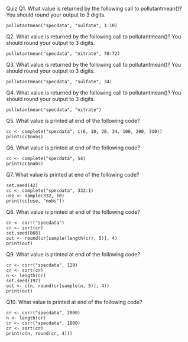 Quiz
Q1. What value is returned by the following call to pollutantmean()? You should round your output to 3 digits.
```{r}
pollutantmean("specdata", "sulfate", 1:10)
```
Q2. What value is returned by the following call to pollutantmean()? You should round your output to 3 digits.
```{r}
pollutantmean("specdata", "nitrate", 70:72)
```
Q3. What value is returned by the following call to pollutantmean()? You should round your output to 3 digits.
```{r}
pollutantmean("specdata", "sulfate", 34)
```
Q4. What value is returned by the following call to pollutantmean()? You should round your output to 3 digits.
```{r}
pollutantmean("specdata", "nitrate")
```
Q5. What value is printed at end of the following code?
```{r}
cc <- complete("specdata", c(6, 10, 20, 34, 100, 200, 310))
print(cc$nobs)
```
Q6. What value is printed at end of the following code?
```{r}
cc <- complete("specdata", 54)
print(cc$nobs)
```
Q7. What value is printed at end of the following code?
```{r}
set.seed(42)
cc <- complete("specdata", 332:1)
use <- sample(332, 10)
print(cc[use, "nobs"])
```
Q8. What value is printed at end of the following code?
```{r}
cr <- corr("specdata")                
cr <- sort(cr)                
set.seed(868)                
out <- round(cr[sample(length(cr), 5)], 4)
print(out)
```
Q9. What value is printed at end of the following code?
```{r}
cr <- corr("specdata", 129)                
cr <- sort(cr)                
n <- length(cr)                
set.seed(197)                
out <- c(n, round(cr[sample(n, 5)], 4))
print(out)
```
Q10. What value is printed at end of the following code?
```{r}
cr <- corr("specdata", 2000)                
n <- length(cr)                
cr <- corr("specdata", 1000)                
cr <- sort(cr)
print(c(n, round(cr, 4)))
```
